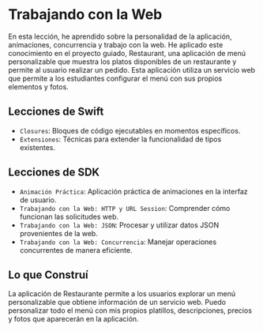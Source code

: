 # Trabajando con la Web

En esta lección, he aprendido sobre la personalidad de la aplicación, animaciones, concurrencia y trabajo con la web. He aplicado este conocimiento en el proyecto guiado, Restaurant, una aplicación de menú personalizable que muestra los platos disponibles de un restaurante y permite al usuario realizar un pedido. Esta aplicación utiliza un servicio web que permite a los estudiantes configurar el menú con sus propios elementos y fotos.

## Lecciones de Swift
- `Closures`: Bloques de código ejecutables en momentos específicos.
- `Extensiones`: Técnicas para extender la funcionalidad de tipos existentes.

## Lecciones de SDK
- `Animación Práctica`: Aplicación práctica de animaciones en la interfaz de usuario.
- `Trabajando con la Web: HTTP y URL Session`: Comprender cómo funcionan las solicitudes web.
- `Trabajando con la Web: JSON`: Procesar y utilizar datos JSON provenientes de la web.
- `Trabajando con la Web: Concurrencia`: Manejar operaciones concurrentes de manera eficiente.

## Lo que Construí
La aplicación de Restaurante permite a los usuarios explorar un menú personalizable que obtiene información de un servicio web. Puedo personalizar todo el menú con mis propios platillos, descripciones, precios y fotos que aparecerán en la aplicación.
